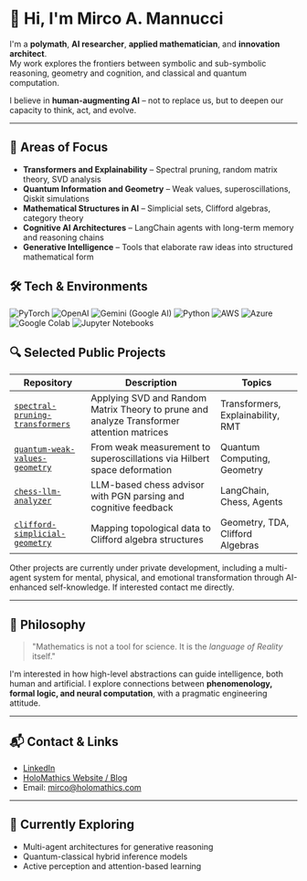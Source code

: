 # 👋 Hi, I'm Mirco A. Mannucci

I'm a **polymath**, **AI researcher**, **applied mathematician**, and **innovation architect**.  
My work explores the frontiers between symbolic and sub-symbolic reasoning, geometry and cognition, and classical and quantum computation.

I believe in **human-augmenting AI** – not to replace us, but to deepen our capacity to think, act, and evolve.

---

## 🧠 Areas of Focus

- **Transformers and Explainability** – Spectral pruning, random matrix theory, SVD analysis
- **Quantum Information and Geometry** – Weak values, superoscillations, Qiskit simulations
- **Mathematical Structures in AI** – Simplicial sets, Clifford algebras, category theory
- **Cognitive AI Architectures** – LangChain agents with long-term memory and reasoning chains
- **Generative Intelligence** – Tools that elaborate raw ideas into structured mathematical form

## 🛠 Tech & Environments

<p align="left">
  <img src="https://img.shields.io/badge/PyTorch-E34F26?style=for-the-badge&logo=pytorch&logoColor=white" alt="PyTorch"/>
  <img src="https://img.shields.io/badge/OpenAI-412991?style=for-the-badge&logo=openai&logoColor=white" alt="OpenAI"/>
  <img src="https://img.shields.io/badge/Gemini-202124?style=for-the-badge&logo=google&logoColor=white" alt="Gemini (Google AI)"/>
  <img src="https://img.shields.io/badge/Python-3776AB?style=for-the-badge&logo=python&logoColor=white" alt="Python"/>
  <img src="https://img.shields.io/badge/AWS-232F3E?style=for-the-badge&logo=amazon-aws&logoColor=white" alt="AWS"/>
  <img src="https://img.shields.io/badge/Azure-0078D4?style=for-the-badge&logo=microsoftazure&logoColor=white" alt="Azure"/>
  <img src="https://img.shields.io/badge/Google_Colab-F9AB00?style=for-the-badge&logo=googlecolab&logoColor=black" alt="Google Colab"/>
  <img src="https://img.shields.io/badge/Jupyter-F37626?style=for-the-badge&logo=jupyter&logoColor=white" alt="Jupyter Notebooks"/>
</p>

## 🔍 Selected Public Projects

| Repository | Description | Topics |
|------------|-------------|--------|
| [`spectral-pruning-transformers`](https://github.com/Mircus/spectral-pruning-transformers) | Applying SVD and Random Matrix Theory to prune and analyze Transformer attention matrices | Transformers, Explainability, RMT |
| [`quantum-weak-values-geometry`](https://github.com/Mircus/quantum-weak-values-geometry) | From weak measurement to superoscillations via Hilbert space deformation | Quantum Computing, Geometry |
| [`chess-llm-analyzer`](https://github.com/Mircus/chess-llm-analyzer) | LLM-based chess advisor with PGN parsing and cognitive feedback | LangChain, Chess, Agents |
| [`clifford-simplicial-geometry`](https://github.com/Mircus/clifford-simplicial-geometry) | Mapping topological data to Clifford algebra structures | Geometry, TDA, Clifford Algebras |

Other projects are currently under private development, including  a multi-agent system for mental, physical, and emotional transformation through AI-enhanced self-knowledge.
If interested contact me directly. 

---

## 📜 Philosophy

> "Mathematics is not a tool for science. It is the *language of Reality* itself."

I'm interested in how high-level abstractions can guide intelligence, both human and artificial. I explore connections between **phenomenology, formal logic, and neural computation**, with a pragmatic engineering attitude.

---

## 📬 Contact & Links

- [LinkedIn](https://www.linkedin.com/in/mircomannucci/) 
- [HoloMathics Website / Blog](www.holomathics.com) 
- Email: mirco@holomathics.com 

---

## 🧭 Currently Exploring
- Multi-agent architectures for generative reasoning
- Quantum-classical hybrid inference models
- Active perception and attention-based learning
